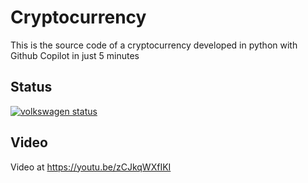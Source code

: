 # Cryptocurrency

This is the source code of a cryptocurrency developed in python with Github Copilot in just 5 minutes

## Status

[![volkswagen status](https://auchenberg.github.io/volkswagen/volkswargen_ci.svg?v=1)](https://github.com/auchenberg/volkswagen)

## Video

Video at https://youtu.be/zCJkqWXfIKI





